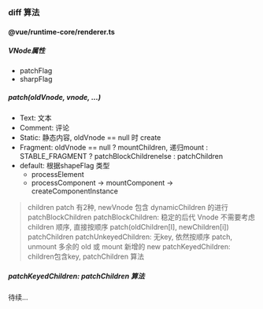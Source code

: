 ### diff 算法

#### @vue/runtime-core/renderer.ts

##### VNode属性
- patchFlag
- sharpFlag

##### patch(oldVnode, vnode, ...)
- Text: 文本
- Comment: 评论
- Static: 静态内容, oldVnode == null 时 create
- Fragment: oldVnode == null ? mountChildren, 递归mount : STABLE_FRAGMENT ? patchBlockChildrenelse : patchChildren
- default: 根据shapeFlag 类型
    - processElement
    - processComponent -> mountComponent -> createComponentInstance

> children patch 有2种, newVnode 包含 dynamicChildren 的进行 patchBlockChildren
patchBlockChildren: 稳定的后代 Vnode 不需要考虑children 顺序, 直接按顺序 patch(oldChildren[I], newChildren[i])
patchChildren
	patchUnkeyedChildren: 无key, 依然按顺序 patch, unmount 多余的 old 或 mount 新增的 new
	patchKeyedChildren: children包含key, patchChildren 算法


##### patchKeyedChildren: patchChildren 算法

待续...
